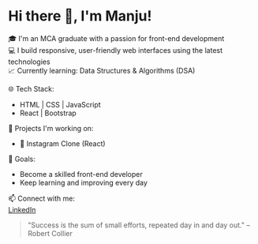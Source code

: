 # Hi there 👋, I'm Manju!

🎓 I'm an MCA graduate with a passion for front-end development  
💻 I build responsive, user-friendly web interfaces using the latest technologies  
📈 Currently learning: Data Structures & Algorithms (DSA)

🌐 Tech Stack:  
- HTML | CSS | JavaScript  
- React | Bootstrap  

🚀 Projects I'm working on:
- 📸 Instagram Clone (React)

🎯 Goals:
- Become a skilled front-end developer  
- Keep learning and improving every day  

📫 Connect with me:  
[LinkedIn](https://www.linkedin.com/in/manju-k-9a4a28318/) 

> "Success is the sum of small efforts, repeated day in and day out." – Robert Collier
